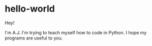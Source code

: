 # hello-world

Hey!

I'm A.J. I'm trying to teach myself how to code in Python. I hope my programs are useful to you.
